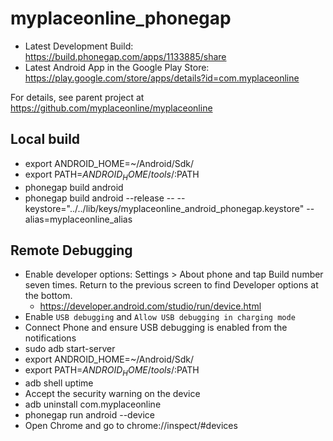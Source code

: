 # myplaceonline_phonegap

* Latest Development Build: https://build.phonegap.com/apps/1133885/share
* Latest Android App in the Google Play Store: https://play.google.com/store/apps/details?id=com.myplaceonline

For details, see parent project at https://github.com/myplaceonline/myplaceonline

## Local build

* export ANDROID_HOME=~/Android/Sdk/
* export PATH=${ANDROID_HOME}/tools/:$PATH
* phonegap build android
* phonegap build android --release -- --keystore="../../lib/keys/myplaceonline_android_phonegap.keystore" --alias=myplaceonline_alias

## Remote Debugging

* Enable developer options: Settings > About phone and tap Build number seven times. Return to the previous screen to find Developer options at the bottom.
  * https://developer.android.com/studio/run/device.html
* Enable `USB debugging` and `Allow USB debugging in charging mode`
* Connect Phone and ensure USB debugging is enabled from the notifications
* sudo adb start-server
* export ANDROID_HOME=~/Android/Sdk/
* export PATH=${ANDROID_HOME}/tools/:$PATH
* adb shell uptime
* Accept the security warning on the device
* adb uninstall com.myplaceonline
* phonegap run android --device
* Open Chrome and go to chrome://inspect/#devices
